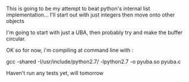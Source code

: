This is going to be my attempt to beat python's internal list implementation... I'll start out with just integers then move onto other objects


I'm going to start with just a UBA, then probably try and make the buffer circular.


OK so for now, i'm compiling at command line with :

gcc -shared -I/usr/include/python2.7/ -lpython2.7 -o pyuba.so pyuba.c

Haven't run any tests yet, will tomorrow
